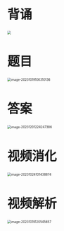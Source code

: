 # 背诵

<img src="https://cvp.oss-cn-shanghai.aliyuncs.com/picgo/202310250921483.png" style="zoom:50%;" />



# 题目

<img src="https://cvp.oss-cn-shanghai.aliyuncs.com/picgo/202310191003218.png" alt="image-20231019100310136" style="zoom:50%;" />



# 答案

<img src="https://cvp.oss-cn-shanghai.aliyuncs.com/picgo/202312012242586.png" alt="image-20231201224247386" style="zoom:50%;" />



# 视频消化

<img src="https://cvp.oss-cn-shanghai.aliyuncs.com/picgo/202310241014671.png" alt="image-20231024101438874" style="zoom:50%;" />





# 视频解析

<img src="https://cvp.oss-cn-shanghai.aliyuncs.com/picgo/202310191205008.png" alt="image-20231019120545657" style="zoom:50%;" />







